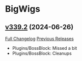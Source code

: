 # BigWigs

## [v339.2](https://github.com/BigWigsMods/BigWigs/tree/v339.2) (2024-06-26)
[Full Changelog](https://github.com/BigWigsMods/BigWigs/compare/v339.1...v339.2) [Previous Releases](https://github.com/BigWigsMods/BigWigs/releases)

- Plugins/BossBlock: Missed a bit  
- Plugins/BossBlock: Cleanups  
